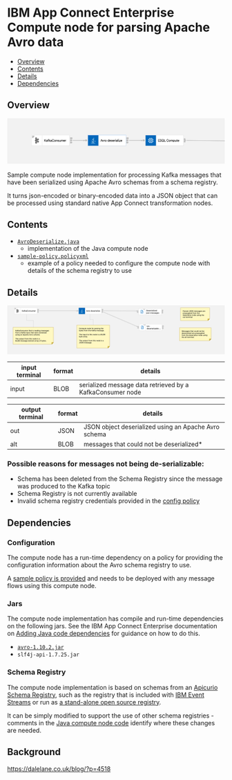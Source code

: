 # IBM App Connect Enterprise Compute node for parsing Apache Avro data

- [Overview](#overview)
- [Contents](#contents)
- [Details](#details)
- [Dependencies](#dependencies)

## Overview

![msgflow screenshot](./docs/msgflow-screenshot.png)

Sample compute node implementation for processing Kafka messages that have been serialized using Apache Avro schemas from a schema registry.

It turns json-encoded or binary-encoded data into a JSON object that can be processed using standard native App Connect transformation nodes.

## Contents

- [`AvroDeserialize.java`](./AvroDeserialize.java)
    - implementation of the Java compute node
- [`sample-policy.policyxml`](./sample-policy.policyxml)
    - example of a policy needed to configure the compute node with details of the schema registry to use

## Details

![msgflow screenshot](./docs/annotated-msgflow-screenshot.png)

| **input terminal** | **format** | **details**                                                |
| ------------------ | ---------- | ---------------------------------------------------------- |
| input              | BLOB       | serialized message data retrieved by a KafkaConsumer node  |

| **output terminal** | **format** | **details**                                               |
| ------------------- | ---------- | --------------------------------------------------------- |
| out                 | JSON       | JSON object deserialized using an Apache Avro schema      |
| alt                 | BLOB       | messages that could not be deserialized*                  |

### Possible reasons for messages not being de-serializable:
- Schema has been deleted from the Schema Registry since the message was produced to the Kafka topic
- Schema Registry is not currently available
- Invalid schema registry credentials provided in the [config policy](#configuration)


## Dependencies

### Configuration

The compute node has a run-time dependency on a policy for providing the configuration information about the Avro schema registry to use.

A [sample policy is provided](./sample-policy.policyxml) and needs to be deployed with any message flows using this compute node.

### Jars

The compute node implementation has compile and run-time dependencies on the following jars. See the IBM App Connect Enterprise documentation on [Adding Java code dependencies](https://www.ibm.com/docs/en/app-connect/12.0?topic=java-adding-code-dependencies) for guidance on how to do this.

- [`avro-1.10.2.jar`](https://dlcdn.apache.org/avro/avro-1.10.2/java/avro-1.10.2.jar)
- `slf4j-api-1.7.25.jar`

### Schema Registry

The compute node implementation is based on schemas from an [Apicurio Schema Registry](https://www.apicur.io/registry/), such as the registry that is included with [IBM Event Streams](https://ibm.github.io/event-streams/) or run as [a stand-alone open source registry](https://www.apicur.io/registry/docs/apicurio-registry/2.1.0.Final/index.html).

It can be simply modified to support the use of other schema registries - comments in the [Java compute node code](./AvroDeserialize.java) identify where these changes are needed.


## Background

https://dalelane.co.uk/blog/?p=4518
